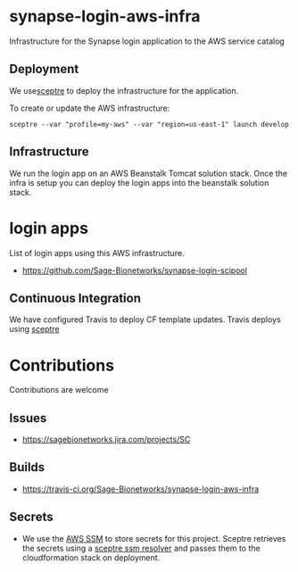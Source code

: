 # synapse-login-aws-infra
Infrastructure for the Synapse login application to the AWS service catalog

## Deployment
We use[sceptre](https://sceptre.cloudreach.com/latest/about.html) to deploy the
infrastructure for the application.

To create or update the AWS infrastructure:

```
sceptre --var "profile=my-aws" --var "region=us-east-1" launch develop
```

## Infrastructure
We run the login app on an AWS Beanstalk Tomcat solution stack.  Once the infra is
setup you can deploy the login apps into the beanstalk solution stack.

# login apps
List of login apps using this AWS infrastructure.
* https://github.com/Sage-Bionetworks/synapse-login-scipool

## Continuous Integration
We have configured Travis to deploy CF template updates.  Travis deploys using
[sceptre](https://sceptre.cloudreach.com/latest/about.html)

# Contributions
Contributions are welcome

## Issues
* https://sagebionetworks.jira.com/projects/SC


## Builds
* https://travis-ci.org/Sage-Bionetworks/synapse-login-aws-infra

## Secrets
* We use the [AWS SSM](https://docs.aws.amazon.com/systems-manager/latest/userguide/systems-manager-paramstore.html)
to store secrets for this project.  Sceptre retrieves the secrets using
a [sceptre ssm resolver](https://github.com/cloudreach/sceptre/tree/v1/contrib/ssm-resolver)
and passes them to the cloudformation stack on deployment.
